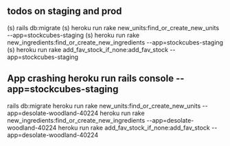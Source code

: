 ## todos on staging and prod

(s) rails db:migrate
(s) heroku run rake new_units:find_or_create_new_units --app=stockcubes-staging
(s) heroku run rake new_ingredients:find_or_create_new_ingredients --app=stockcubes-staging
(s) heroku run rake add_fav_stock_if_none:add_fav_stock --app=stockcubes-staging

App crashing
heroku run rails console  --app=stockcubes-staging
-----

rails db:migrate
heroku run rake new_units:find_or_create_new_units --app=desolate-woodland-40224
heroku run rake new_ingredients:find_or_create_new_ingredients --app=desolate-woodland-40224
heroku run rake add_fav_stock_if_none:add_fav_stock --app=desolate-woodland-40224
